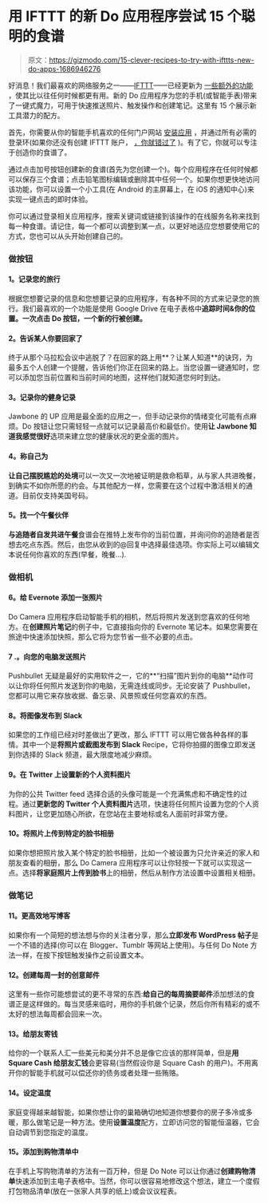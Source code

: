 # 用 IFTTT 的新 Do 应用程序尝试 15 个聪明的食谱

> 原文：<https://gizmodo.com/15-clever-recipes-to-try-with-ifttts-new-do-apps-1686946276>

好消息！我们最喜欢的网络服务之一——[IFTTT](https://ifttt.com/)——已经更新为 [一些额外的功能](http://lifehacker.com/ifttt-launches-camera-note-button-apps-to-quickly-tri-1686746256#_ga=1.54772777.38431152.1423767038) ，使其比以往任何时候都更有用。新的 Do 应用程序为您的手机(或智能手表)带来了一键式魔力，可用于快速推送照片、触发操作和创建笔记。这里有 15 个展示新工具潜力的配方。



首先，你需要从你的智能手机喜欢的任何门户网站 [安装应用](https://ifttt.com/products) ，并通过所有必需的登录环(如果你还没有创建 IFTTT 账户， [，你就错过了](http://gizmodo.com/tag/ifttt) )。有了它，你就可以专注于创造你的食谱了。

通过点击加号按钮创建新的食谱(首先为您创建一个)。每个应用程序在任何时候都可以保存三个食谱；点击铅笔图标编辑或删除其中任何一个。如果你想更快地访问该功能，你可以设置一个小工具(在 Android 的主屏幕上，在 iOS 的通知中心)来实现一键点击的即时体验。

你可以通过登录相关应用程序，搜索关键词或链接到该操作的在线服务名称来找到每一种食谱。请记住，每一个都可以调整到某一点，以更好地适应您想要使用它的方式，您也可以从头开始创建自己的。

### **做按钮**

#### **1。记录您的旅行**

根据您想要记录的信息和您想要记录的应用程序，有各种不同的方式来记录您的旅行。我们最喜欢的一个功能是使用 Google Drive 在电子表格中**追踪时间&你的位置。一次点击 Do 按钮，一个新的行被创建。**

#### **2。告诉某人你要回家了**

终于从那个马拉松会议中逃脱了？在回家的路上用**？让某人知道**的诀窍，为最多五个人创建一个提醒，告诉他们你正在回来的路上。当您设置一键通知时，您可以添加您当前位置和当前时间的地图，这样他们就知道您何时到达。

#### **3。记录你的健身记录**

Jawbone 的 UP 应用是最全面的应用之一，但手动记录你的情绪变化可能有点麻烦。Do 按钮让您只需轻轻一点就可以记录最高价和最低价。使用**让 Jawbone 知道我感觉很好**选项来建立您的健康状况的更全面的图片。

#### **4。称自己为**

**让自己摆脱尴尬的处境**可以一次又一次地被证明是救命稻草，从与家人共进晚餐，到确实不如你所愿的约会。与其他配方一样，您需要在这个过程中激活相关的通道。目前仅支持美国号码。

#### **5。找一个午餐伙伴**

**与追随者自发共进午餐**食谱会在推特上发布你的当前位置，并询问你的追随者是否想去吃点东西。然后，由您从收到的@回复中选择最佳选项。你实际上可以编辑文本说任何你喜欢的东西(早餐，晚餐...).

### **做相机**

#### **6。给 Evernote 添加一张照片**

Do Camera 应用程序启动智能手机的相机，然后将照片发送到您喜欢的任何地方。在**创建照片笔记**的例子中，它直接指向你的 Evernote 笔记本。如果您需要在旅途中快速添加快照，那么它将为您节省一些不必要的点击。

#### 7 .**。向您的电脑发送照片**

Pushbullet 无疑是最好的实用软件之一，它的**“扫描”图片到你的电脑**动作可以让你将任何照片发送到你的电脑，无需连线或同步。无论安装了 Pushbullet，您都可以用它来存放收据、备忘录、风景照或任何您喜欢的东西。

#### **8。将图像发布到 Slack**

如果您的工作组已经对时差做出了更改，那么 IFTTT 可以用它做各种各样的事情。其中一个是**将照片或截图发布到 Slack** Recipe，它将你拍摄的图像立即发送到你选择的 Slack 频道，最大限度地减少麻烦。

#### **9。在 Twitter 上设置新的个人资料图片**

为你的公共 Twitter feed 选择合适的头像可能是一个充满焦虑和不确定性的过程。通过**更新您的 Twitter 个人资料图片**选项，快速将任何照片设置为您的个人资料图片，让您更加随心所欲，在您站在主要地标或名人面前时非常方便。

#### 10。将照片上传到特定的脸书相册

如果你想把照片放入某个特定的脸书相册，比如一个被设置为只允许亲近的家人和朋友查看的相册，那么 Do Camera 应用程序可以让你轻按一下就可以实现这一点。选择**将家庭照片上传到脸书**上的相册，然后从制作方法设置中设置相关相册。

### **做笔记**

#### **11。更高效地写博客**

如果你有一个简短的想法想与你的关注者分享，那么**立即发布 WordPress 帖子**是一个不错的选择(你可以在 Blogger、Tumblr 等网站上使用)。与任何 Do Note 方法一样，在按下按钮触发操作之前设置文本。

#### **12。创建每周一封的创意邮件**

这里有一些你可能想尝试的更不寻常的东西:**给自己的每周摘要邮件**添加想法的食谱正是这样做的。每当灵感来临时，用你的手机做个记录，然后你所有精彩的或不太好的想法每周都会回来一次。

#### 13。给朋友寄钱

给你的一个联系人汇一些美元和美分并不总是像它应该的那样简单，但是**用 Square Cash 给朋友汇钱**会更容易(当然假设你是 Square Cash 的用户)。不用离开你的智能手机就可以偿还你的债务或者处理一些贿赂。

#### **14。设定温度**

家庭变得越来越智能，如果你想让你的巢箱确切地知道你想要你的房子多冷或多暖，那么做笔记是一种方法。使用**设置温度**配方，立即访问您的智能恒温器，它会自动调节到您指定的温度。

#### 15。添加到购物清单中

在手机上写购物清单的方法有一百万种，但是 Do Note 可以让你通过**创建购物清单**快速添加到主电子表格中。当然，你可以很容易地修改这个想法，建立一个度假打包物品清单(放在一张家人共享的纸上)或会议议程表。